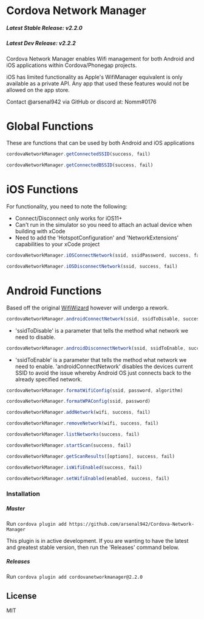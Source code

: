 # Cordova Network Manager

##### Latest Stable Release: v2.2.0
##### Latest Dev Release: v2.2.2

Cordova Network Manager enables Wifi management for both Android and iOS applications within Cordova/Phonegap projects.

iOS has limited functionality as Apple's WifiManager equivalent is only available  as a private API. Any app that used these features would not be allowed on the app store.

Contact @arsenal942 via GitHub or discord at: Nomm#0176

# Global Functions
These are functions that can be used by both Android and iOS applications
```javascript
cordovaNetworkManager.getConnectedSSID(success, fail)
```
```javascript
cordovaNetworkManager.getConnectedBSSID(success, fail)
```

# iOS Functions
For functionality, you need to note the following:
 - Connect/Disconnect only works for iOS11+
 - Can't run in the simulator so you need to attach an actual device when building with xCode
 - Need to add the 'HotspotConfiguration' and 'NetworkExtensions' capabilities to your xCode project

```javascript
cordovaNetworkManager.iOSConnectNetwork(ssid, ssidPassword, success, fail)
```
```javascript
cordovaNetworkManager.iOSDisconnectNetwork(ssid, success, fail)
```

# Android Functions
Based off the original [WifiWizard](https://github.com/hoerresb/WifiWizard) however will undergo a rework. 

```javascript
cordovaNetworkManager.androidConnectNetwork(ssid, ssidToDisable, success, fail)
```
 - 'ssidToDisable' is a parameter that tells the method what network we need to disable.
```javascript
cordovaNetworkManager.androidDisconnectNetwork(ssid, ssidToEnable, success, fail)
```
 - 'ssidToEnable' is a parameter that tells the method what network we need to enable. 'androidConnectNetwork' disables the devices current SSID to avoid the issue whereby Android OS just connects back to the already specified network.
```javascript
cordovaNetworkManager.formatWifiConfig(ssid, password, algorithm)
```
```javascript
cordovaNetworkManager.formatWPAConfig(ssid, password)
```
```javascript
cordovaNetworkManager.addNetwork(wifi, success, fail)
```
```javascript
cordovaNetworkManager.removeNetwork(wifi, success, fail)
```
```javascript
cordovaNetworkManager.listNetworks(success, fail)
```
```javascript
cordovaNetworkManager.startScan(success, fail)
```
```javascript
cordovaNetworkManager.getScanResults([options], success, fail)
```
```javascript
cordovaNetworkManager.isWifiEnabled(success, fail)
```
```javascript
cordovaNetworkManager.setWifiEnabled(enabled, success, fail)
```

### Installation

##### Master
Run ```cordova plugin add https://github.com/arsenal942/Cordova-Network-Manager``` 

This plugin is in active development. If you are wanting to have the latest and greatest stable version, then run the 'Releases' command below.

##### Releases
Run ```cordova plugin add cordovanetworkmanager@2.2.0```

License
----

MIT
